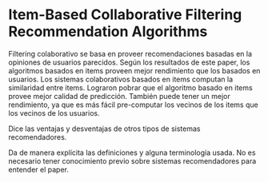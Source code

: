 # Item-Based Collaborative Filtering Recommendation Algorithms

Filtering colaborativo se basa en proveer recomendaciones basadas en la opiniones de usuarios parecidos. Según los resultados de este paper, los algoritmos basados en items proveen mejor rendimiento que los basados en usuarios. Los sistemas colaborativos basados en items computan la similaridad entre items. Lograron pobrar que el algoritmo basado en items provee mejor calidad de predicción. También puede tener un mejor rendimiento, ya que es más fácil pre-computar los vecinos de los items que los vecinos de los usuarios.

Dice las ventajas y desventajas de otros tipos de sistemas recomendadores.

Da de manera explícita las definiciones y alguna terminología usada. No es necesario tener conocimiento previo sobre sistemas recomendadores para entender el paper.

